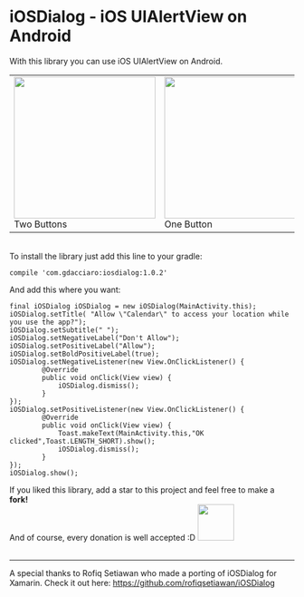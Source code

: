 # iOSDialog - iOS UIAlertView on Android

With this library you can use iOS UIAlertView on Android.<br>
<table>
<tr>
<td><img src="http://i.imgur.com/E2BYMfG.jpg" width=250><br>Two Buttons</td>
<td><img src="http://i.imgur.com/L2QNRS4.jpg" width=250><br>One Button</td>
</tr>
</table>
<br>
To install the library just add this line to your gradle:
	
	compile 'com.gdacciaro:iosdialog:1.0.2'
	
And add this where you want:

	final iOSDialog iOSDialog = new iOSDialog(MainActivity.this);
	iOSDialog.setTitle( "Allow \"Calendar\" to access your location while you use the app?");
	iOSDialog.setSubtitle(" ");
	iOSDialog.setNegativeLabel("Don't Allow");
	iOSDialog.setPositiveLabel("Allow");
	iOSDialog.setBoldPositiveLabel(true);
	iOSDialog.setNegativeListener(new View.OnClickListener() {
			@Override
			public void onClick(View view) {
				iOSDialog.dismiss();
			}
	});
	iOSDialog.setPositiveListener(new View.OnClickListener() {
			@Override
			public void onClick(View view) {
				Toast.makeText(MainActivity.this,"OK clicked",Toast.LENGTH_SHORT).show();
				iOSDialog.dismiss();
			}
	});
	iOSDialog.show();
	
	
If you liked this library, add a star to this project and feel free to make a <b>fork!</b><br>
And of course, every donation is well accepted :D
<a href="http://paypal.me/gdacciaro"><img src="https://www.paypalobjects.com/webstatic/paypalme/images/social/pplogo384.png" width=64></a>
<br><br>
<hr>
A special thanks to Rofiq Setiawan who made a porting of iOSDialog for Xamarin.
Check it out here: <a href="https://github.com/rofiqsetiawan/iOSDialog">https://github.com/rofiqsetiawan/iOSDialog</a>

